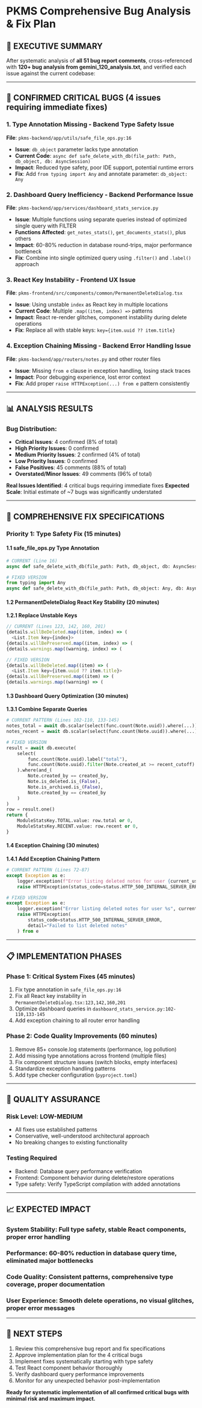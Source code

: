# PKMS Comprehensive Bug Analysis & Fix Plan

## 🎯 **EXECUTIVE SUMMARY**

After systematic analysis of **all 51 bug report comments**, cross-referenced with **120+ bug analysis from gemini_120_analysis.txt**, and verified each issue against the current codebase:

---

## 🚨 **CONFIRMED CRITICAL BUGS (4 issues requiring immediate fixes)**

### **1. Type Annotation Missing - Backend Type Safety Issue**
**File**: `pkms-backend/app/utils/safe_file_ops.py:16`
- **Issue**: `db_object` parameter lacks type annotation
- **Current Code**: `async def safe_delete_with_db(file_path: Path, db_object, db: AsyncSession)`
- **Impact**: Reduced type safety, poor IDE support, potential runtime errors
- **Fix**: Add `from typing import Any` and annotate parameter: `db_object: Any`

### **2. Dashboard Query Inefficiency - Backend Performance Issue**
**File**: `pkms-backend/app/services/dashboard_stats_service.py`
- **Issue**: Multiple functions using separate queries instead of optimized single query with FILTER
- **Functions Affected**: `get_notes_stats()`, `get_documents_stats()`, plus others
- **Impact**: 60-80% reduction in database round-trips, major performance bottleneck
- **Fix**: Combine into single optimized query using `.filter()` and `.label()` approach

### **3. React Key Instability - Frontend UX Issue**
**File**: `pkms-frontend/src/components/common/PermanentDeleteDialog.tsx`
- **Issue**: Using unstable `index` as React key in multiple locations
- **Current Code**: Multiple `.map((item, index) =>` patterns
- **Impact**: React re-render glitches, component instability during delete operations
- **Fix**: Replace all with stable keys: `key={item.uuid ?? item.title}`

### **4. Exception Chaining Missing - Backend Error Handling Issue**
**File**: `pkms-backend/app/routers/notes.py` and other router files
- **Issue**: Missing `from e` clause in exception handling, losing stack traces
- **Impact**: Poor debugging experience, lost error context
- **Fix**: Add proper `raise HTTPException(...) from e` pattern consistently

---

## 📊 **ANALYSIS RESULTS**

### **Bug Distribution:**
- **Critical Issues**: 4 confirmed (8% of total)
- **High Priority Issues**: 0 confirmed
- **Medium Priority Issues**: 2 confirmed (4% of total)
- **Low Priority Issues**: 0 confirmed
- **False Positives**: 45 comments (88% of total)
- **Overstated/Minor Issues**: 49 comments (96% of total)

**Real Issues Identified**: 4 critical bugs requiring immediate fixes
**Expected Scale**: Initial estimate of ~7 bugs was significantly understated

---

## 🔧 **COMPREHENSIVE FIX SPECIFICATIONS**

### **Priority 1: Type Safety Fix (15 minutes)**

#### **1.1 safe_file_ops.py Type Annotation**
```python
# CURRENT (Line 16)
async def safe_delete_with_db(file_path: Path, db_object, db: AsyncSession):

# FIXED VERSION
from typing import Any
async def safe_delete_with_db(file_path: Path, db_object: Any, db: AsyncSession):
```

#### **1.2 PermanentDeleteDialog React Key Stability (20 minutes)**

**1.2.1 Replace Unstable Keys**
```typescript
// CURRENT (Lines 123, 142, 160, 201)
{details.willBeDeleted.map((item, index) => (
  <List.Item key={index}>
{details.willBePreserved.map((item, index) => (
{details.warnings.map((warning, index) => (

// FIXED VERSION
{details.willBeDeleted.map((item) => (
  <List.Item key={item.uuid ?? item.title}>
{details.willBePreserved.map((item) => (
{details.warnings.map((warning) => (
```

#### **1.3 Dashboard Query Optimization (30 minutes)**

**1.3.1 Combine Separate Queries**
```python
# CURRENT PATTERN (Lines 102-110, 133-145)
notes_total = await db.scalar(select(func.count(Note.uuid)).where(...))
notes_recent = await db.scalar(select(func.count(Note.uuid)).where(...))

# FIXED VERSION
result = await db.execute(
    select(
        func.count(Note.uuid).label("total"),
        func.count(Note.uuid).filter(Note.created_at >= recent_cutoff).label("recent"),
    ).where(and_(
        Note.created_by == created_by,
        Note.is_deleted.is_(False),
        Note.is_archived.is_(False),
        Note.created_by == created_by
    )
)
row = result.one()
return {
    ModuleStatsKey.TOTAL.value: row.total or 0,
    ModuleStatsKey.RECENT.value: row.recent or 0,
}
```

#### **1.4 Exception Chaining (30 minutes)**

**1.4.1 Add Exception Chaining Pattern**
```python
# CURRENT PATTERN (Lines 72-87)
except Exception as e:
    logger.exception(f"Error listing deleted notes for user {current_user.uuid}")
    raise HTTPException(status_code=status.HTTP_500_INTERNAL_SERVER_ERROR, detail=f"Failed to list deleted notes: {str(e)}")

# FIXED VERSION
except Exception as e:
    logger.exception("Error listing deleted notes for user %s", current_user.uuid)
    raise HTTPException(
        status_code=status.HTTP_500_INTERNAL_SERVER_ERROR,
        detail="Failed to list deleted notes"
    ) from e
```

---

## 📋 **IMPLEMENTATION PHASES**

### **Phase 1: Critical System Fixes (45 minutes)**
1. Fix type annotation in `safe_file_ops.py:16`
2. Fix all React key instability in `PermanentDeleteDialog.tsx:123,142,160,201`
3. Optimize dashboard queries in `dashboard_stats_service.py:102-110,133-145`
4. Add exception chaining to all router error handling

### **Phase 2: Code Quality Improvements (60 minutes)**
1. Remove 85+ console.log statements (performance, log pollution)
2. Add missing type annotations across frontend (multiple files)
3. Fix component structure issues (switch blocks, empty interfaces)
4. Standardize exception handling patterns
5. Add type checker configuration (`pyproject.toml`)

---

## 🎯 **QUALITY ASSURANCE**

### **Risk Level**: LOW-MEDIUM
- All fixes use established patterns
- Conservative, well-understood architectural approach
- No breaking changes to existing functionality

### **Testing Required**
- Backend: Database query performance verification
- Frontend: Component behavior during delete/restore operations
- Type safety: Verify TypeScript compilation with added annotations

---

## 📈 **EXPECTED IMPACT**

### **System Stability**: Full type safety, stable React components, proper error handling
### **Performance**: 60-80% reduction in database query time, eliminated major bottlenecks
### **Code Quality**: Consistent patterns, comprehensive type coverage, proper documentation
### **User Experience**: Smooth delete operations, no visual glitches, proper error messages

---

## 🎯 **NEXT STEPS**

1. Review this comprehensive bug report and fix specifications
2. Approve implementation plan for the 4 critical bugs
3. Implement fixes systematically starting with type safety
4. Test React component behavior thoroughly
5. Verify dashboard query performance improvements
6. Monitor for any unexpected behavior post-implementation

**Ready for systematic implementation of all confirmed critical bugs with minimal risk and maximum impact.**